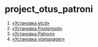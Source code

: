 # project_otus_patroni

1) [«Установка etcd»](./create_etcd.md)
2) [«Установка Postgresql»](./install_postgresql.md)
3) [«Установка Patroni»](./install_patroni.md)
4) [«Установка vipmanager»](./install_vipmanager.md)
